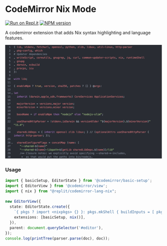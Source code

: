 # CodeMirror Nix Mode

[![Run on Repl.it](https://replit.com/badge/github/replit/codemirror-lang-nix)](https://replit.com/@util/codemirror-lang-nix)
<span class="badge-npmversion"><a href="https://npmjs.org/package/@replit/codemirror-lang-nix" title="View this project on NPM"><img src="https://img.shields.io/npm/v/@replit/codemirror-lang-nix.svg" alt="NPM version" /></a></span>

A codemirror extension that adds Nix syntax highlighting and language features.

![example of Nix syntax highlighting](example.png)

### Usage

```typescript
import { basicSetup, EditorState } from '@codemirror/basic-setup';
import { EditorView } from '@codemirror/view';
import { nix } from "@replit/codemirror-lang-nix";

new EditorView({
  state: EditorState.create({
    `{ pkgs ? import <nixpkgs> {} }: pkgs.mkShell { buildInputs = [ pkgs.nodejs ]; }`,
    extensions: [basicSetup, nix()],
  }),
  parent: document.querySelector('#editor'),
});
console.log(printTree(parser.parse(doc), doc));
```